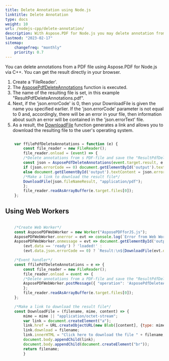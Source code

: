 ```yaml
---
title: Delete Annotation using Node.js
linktitle: Delete Annotation
type: docs
weight: 10
url: /nodejs-cpp/delete-annotation/
description: With Aspose.PDF for Node.js you may delete annotation from your PDF file.
lastmod: "2023-02-17"
sitemap:
    changefreq: "monthly"
    priority: 0.7
---
```


You can delete annotations from a PDF file using Aspose.PDF for Node.js via C++. You can get the result directly in your browser.

1. Create a 'FileReader'.
1. The [AsposePdfDeleteAnnotations](https://reference.aspose.com/pdf/nodejs-cpp/organize/asposepdfdeleteannotations/) function is executed.
1. The name of the resulting file is set, in this example "ResultPdfDeleteAnnotations.pdf".
1. Next, if the 'json.errorCode' is 0, then your DownloadFile is given the name you specified earlier. If the 'json.errorCode' parameter is not equal to 0 and, accordingly, there will be an error in your file, then information about such an error will be contained in the 'json.errorText' file.
1. As a result, the [DownloadFile](https://reference.aspose.com/pdf/nodejs-cpp/misc/downloadfile/) function generates a link and allows you to download the resulting file to the user's operating system.

```js

    var ffilePdfDeleteAnnotations = function (e) {
        const file_reader = new FileReader();
        file_reader.onload = (event) => {
        /*Delete annotations from s PDF-file and save the "ResultPdfDeleteAnnotations.pdf"*/
        const json = AsposePdfDeleteAnnotations(event.target.result, e.target.files[0].name, "ResultPdfDeleteAnnotations.pdf");
        if (json.errorCode == 0) document.getElementById('output').textContent = json.fileNameResult;
        else document.getElementById('output').textContent = json.errorText;
        /*Make a link to download the result file*/
        DownloadFile(json.fileNameResult, "application/pdf");
        };
        file_reader.readAsArrayBuffer(e.target.files[0]);
    };
```

## Using Web Workers

```js

    /*Create Web Worker*/
    const AsposePDFWebWorker = new Worker("AsposePDFforJS.js");
    AsposePDFWebWorker.onerror = evt => console.log(`Error from Web Worker: ${evt.message}`);
    AsposePDFWebWorker.onmessage = evt => document.getElementById('output').textContent = 
        (evt.data == 'ready') ? 'loaded!' :
        (evt.data.json.errorCode == 0) ? `Result:\n${DownloadFile(evt.data.json.fileNameResult, "application/pdf", evt.data.params[0])}` : `Error: ${evt.data.json.errorText}`;

    /*Event handler*/
    const ffilePdfDeleteAnnotations = e => {
        const file_reader = new FileReader();
        file_reader.onload = event => {
        /*Delete annotations from a PDF-file and save the "ResultPdfDeleteAnnotations.pdf" - Ask Web Worker*/
        AsposePDFWebWorker.postMessage({ "operation": 'AsposePdfDeleteAnnotations', "params": [event.target.result, e.target.files[0].name, "ResultPdfDeleteAnnotations.pdf"] }, [event.target.result]);
        };
        file_reader.readAsArrayBuffer(e.target.files[0]);
    };

    /*Make a link to download the result file*/
    const DownloadFile = (filename, mime, content) => {
        mime = mime || "application/octet-stream";
        var link = document.createElement("a"); 
        link.href = URL.createObjectURL(new Blob([content], {type: mime}));
        link.download = filename;
        link.innerHTML = "Click here to download the file " + filename;
        document.body.appendChild(link); 
        document.body.appendChild(document.createElement("br"));
        return filename;
        }
```
